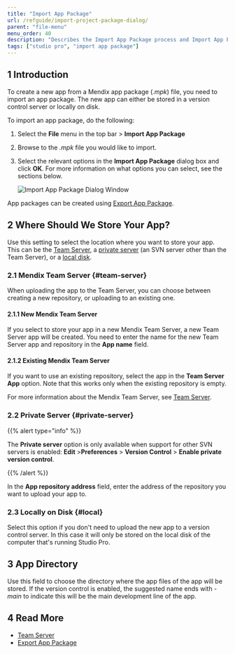 ```yaml
---
title: "Import App Package"
url: /refguide/import-project-package-dialog/
parent: "file-menu"
menu_order: 40
description: "Describes the Import App Package process and Import App Package dialog box."
tags: ["studio pro", "import app package"]
---
```

## 1 Introduction

To create a new app from a Mendix app package (*.mpk*) file, you need to import an app package. The new app can either be stored in a version control server or locally on disk.

To import an app package, do the following:

1. Select the **File** menu in the top bar > **Import App Package** 

2. Browse to the *.mpk* file you would like to import.

3.  Select the relevant options in the **Import App Package** dialog box and click **OK**. For more information on what options you can select, see the sections below. 

    ![Import App Package Dialog Window](attachments/file-menu/import-project-package.png)

App packages can be created using [Export App Package](export-project-package-dialog).

## 2 Where Should We Store Your App?

Use this setting to select the location where you want to store your app. This can be the [Team Server](#team-server), a [private server](#private-server) (an SVN server other than the Team Server), or a [local disk](#local).

### 2.1 Mendix Team Server {#team-server}

When uploading the app to the Team Server, you can choose between creating a new repository, or uploading to an existing one. 

#### 2.1.1 New Mendix Team Server

If you select to store your app in a new Mendix Team Server, a new Team Server app will be created. You need to enter the name for the new Team Server app and repository in the **App name** field.

#### 2.1.2 Existing Mendix Team Server

If you want to use an existing repository, select the app in the **Team Server App** option. Note that this works only when the existing repository is empty.

For more information about the Mendix Team Server, see [Team Server](/developerportal/collaborate/team-server).

### 2.2 Private Server {#private-server}

{{% alert type="info" %}}

The **Private server** option is only available when support for other SVN servers is enabled: **Edit** >**Preferences** > **Version Control** > **Enable private version control**. 

{{% /alert %}}

In the **App repository address** field, enter the address of the repository you want to upload your app to.

### 2.3 Locally on Disk {#local}

Select this option if you don't need to upload the new app to a version control server. In this case it will only be stored on the local disk of the computer that's running Studio Pro.

## 3 App Directory

Use this field to choose the directory where the app files of the app will be stored. If the version control is enabled, the suggested name ends with *-main* to indicate this will be the main development line of the app. 

## 4 Read More

* [Team Server](/developerportal/collaborate/team-server)
* [Export App Package](export-project-package-dialog)